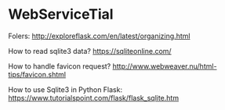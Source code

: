# WebServiceTial

Folers: http://exploreflask.com/en/latest/organizing.html

How to read sqlite3 data? https://sqliteonline.com/

How to handle favicon request? http://www.webweaver.nu/html-tips/favicon.shtml

How to use Sqlite3 in Python Flask: https://www.tutorialspoint.com/flask/flask_sqlite.htm